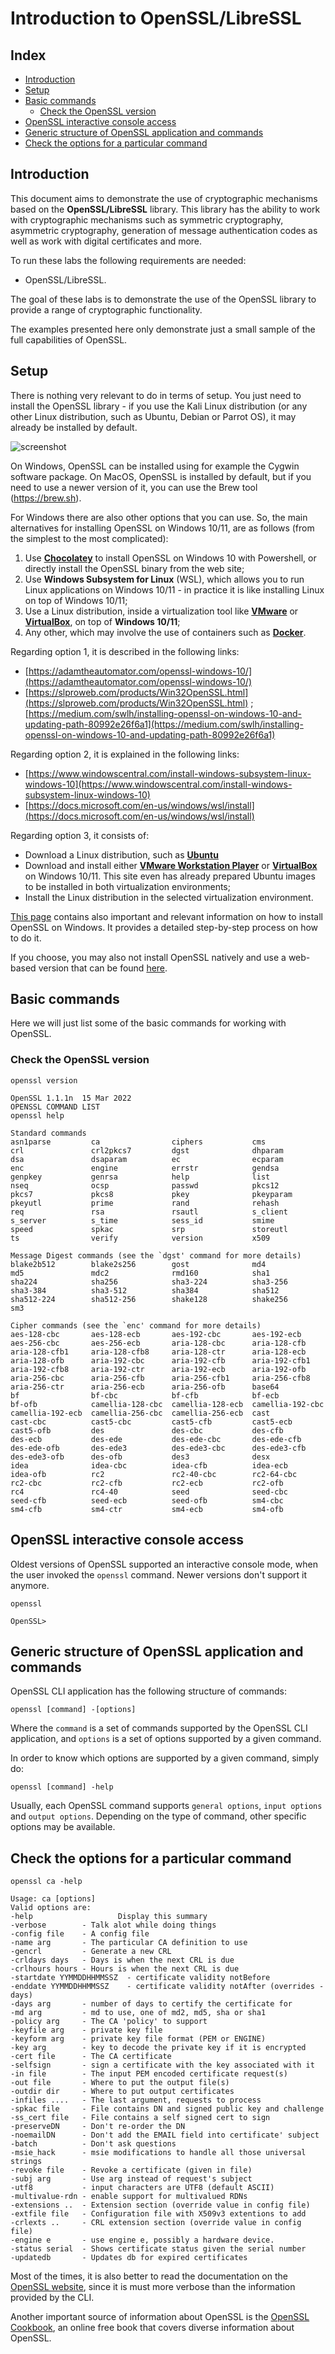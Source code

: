 # Introduction to OpenSSL/LibreSSL <!-- omit in toc -->

## Index <!-- omit in toc -->

- [Introduction](#introduction)
- [Setup](#setup)
- [Basic commands](#basic-commands)
  - [Check the OpenSSL version](#check-the-openssl-version)
- [OpenSSL interactive console access](#openssl-interactive-console-access)
- [Generic structure of OpenSSL application and commands](#generic-structure-of-openssl-application-and-commands)
- [Check the options for a particular command](#check-the-options-for-a-particular-command)

## Introduction

This document aims to demonstrate the use of cryptographic mechanisms based on the **OpenSSL/LibreSSL** library. This library has the ability to work with cryptographic mechanisms such as symmetric cryptography, asymmetric cryptography, generation of message authentication codes as well as work with digital certificates and more.

To run these labs the following requirements are needed:

- OpenSSL/LibreSSL.

The goal of these labs is to demonstrate the use of the OpenSSL library to provide a range of cryptographic functionality.

The examples presented here only demonstrate just a small sample of the full capabilities of OpenSSL.

## Setup

There is nothing very relevant to do in terms of setup. You just need to install the OpenSSL library - if you use the Kali Linux distribution (or any other Linux distribution, such as Ubuntu, Debian or Parrot OS), it may already be installed by default.

![screenshot](assets/picture01.png)

On Windows, OpenSSL can be installed using for example the Cygwin software package. On MacOS, OpenSSL is installed by default, but if you need to use a newer version of it, you can use the Brew  tool (https://brew.sh).

For Windows there are also other options that you can use. So, the main alternatives for installing OpenSSL on Windows 10/11, are as follows (from the simplest to the most complicated):
1. Use **[Chocolatey](https://chocolatey.org)** to install OpenSSL on Windows 10 with Powershell, or directly install the OpenSSL binary from the web site;
2. Use **Windows Subsystem for Linux** (WSL), which allows you to run Linux applications on Windows 10/11 - in practice it is like installing Linux on top of Windows 10/11;
3. Use a Linux distribution, inside a virtualization tool like **[VMware](https://www.vmware.com/)** or **[VirtualBox](https://www.virtualbox.org/)**, on top of **Windows 10/11**;
4. Any other, which may involve the use of containers such as **[Docker](https://www.docker.com/)**.

Regarding option 1, it is described in the following links:
- [https://adamtheautomator.com/openssl-windows-10/](https://adamtheautomator.com/openssl-windows-10/) 
- [https://slproweb.com/products/Win32OpenSSL.html](https://slproweb.com/products/Win32OpenSSL.html) ; [https://medium.com/swlh/installing-openssl-on-windows-10-and-updating-path-80992e26f6a1](https://medium.com/swlh/installing-openssl-on-windows-10-and-updating-path-80992e26f6a1)

Regarding option 2, it is explained in the following links: 
- [https://www.windowscentral.com/install-windows-subsystem-linux-windows-10](https://www.windowscentral.com/install-windows-subsystem-linux-windows-10) 
- [https://docs.microsoft.com/en-us/windows/wsl/install](https://docs.microsoft.com/en-us/windows/wsl/install) 

Regarding option 3, it consists of:
- Download a Linux distribution, such as **[Ubuntu](https://ubuntu.com/download/desktop/thank-you?version=20.04.3&architecture=amd64)** 
- Download and install either **[VMware Workstation Player](https://www.vmware.com/products/workstation-player.html)** or **[VirtualBox](https://www.virtualbox.org/)** on Windows 10/11. This site even has already prepared Ubuntu images to be installed in both virtualization environments;
- Install the Linux distribution in the selected virtualization environment.

[This page](https://thesecmaster.com/procedure-to-install-openssl-on-the-windows-platform/) contains also important and relevant information on how to install OpenSSL on Windows. It provides a detailed step-by-step process on how to do it.

If you choose, you may also not install OpenSSL natively and use a web-based version that can be found [here](https://www.cryptool.org/en/cto/openssl).


## Basic commands

Here we will just list some of the basic commands for working with OpenSSL.

### Check the OpenSSL version

    openssl version

    OpenSSL 1.1.1n  15 Mar 2022
    OPENSSL COMMAND LIST
    openssl help

    Standard commands
    asn1parse         ca                ciphers           cms
    crl               crl2pkcs7         dgst              dhparam
    dsa               dsaparam          ec                ecparam
    enc               engine            errstr            gendsa
    genpkey           genrsa            help              list
    nseq              ocsp              passwd            pkcs12
    pkcs7             pkcs8             pkey              pkeyparam
    pkeyutl           prime             rand              rehash
    req               rsa               rsautl            s_client
    s_server          s_time            sess_id           smime
    speed             spkac             srp               storeutl
    ts                verify            version           x509

    Message Digest commands (see the `dgst' command for more details)
    blake2b512        blake2s256        gost              md4
    md5               mdc2              rmd160            sha1
    sha224            sha256            sha3-224          sha3-256
    sha3-384          sha3-512          sha384            sha512
    sha512-224        sha512-256        shake128          shake256
    sm3

    Cipher commands (see the `enc' command for more details)
    aes-128-cbc       aes-128-ecb       aes-192-cbc       aes-192-ecb
    aes-256-cbc       aes-256-ecb       aria-128-cbc      aria-128-cfb
    aria-128-cfb1     aria-128-cfb8     aria-128-ctr      aria-128-ecb
    aria-128-ofb      aria-192-cbc      aria-192-cfb      aria-192-cfb1
    aria-192-cfb8     aria-192-ctr      aria-192-ecb      aria-192-ofb
    aria-256-cbc      aria-256-cfb      aria-256-cfb1     aria-256-cfb8
    aria-256-ctr      aria-256-ecb      aria-256-ofb      base64
    bf                bf-cbc            bf-cfb            bf-ecb
    bf-ofb            camellia-128-cbc  camellia-128-ecb  camellia-192-cbc
    camellia-192-ecb  camellia-256-cbc  camellia-256-ecb  cast
    cast-cbc          cast5-cbc         cast5-cfb         cast5-ecb
    cast5-ofb         des               des-cbc           des-cfb
    des-ecb           des-ede           des-ede-cbc       des-ede-cfb
    des-ede-ofb       des-ede3          des-ede3-cbc      des-ede3-cfb
    des-ede3-ofb      des-ofb           des3              desx
    idea              idea-cbc          idea-cfb          idea-ecb
    idea-ofb          rc2               rc2-40-cbc        rc2-64-cbc
    rc2-cbc           rc2-cfb           rc2-ecb           rc2-ofb
    rc4               rc4-40            seed              seed-cbc
    seed-cfb          seed-ecb          seed-ofb          sm4-cbc
    sm4-cfb           sm4-ctr           sm4-ecb           sm4-ofb

## OpenSSL interactive console access

Oldest versions of OpenSSL supported an interactive console mode, when the user invoked the `openssl` command. Newer versions don't support it anymore.

    openssl

    OpenSSL> 

## Generic structure of OpenSSL application and commands

OpenSSL CLI application has the following structure of commands:

    openssl [command] -[options]

Where the `command` is a set of commands supported by the OpenSSL CLI application, and `options` is a set of options supported by a given command.

In order to know which options are supported by a given command, simply do:

    openssl [command] -help

Usually, each OpenSSL command supports `general options`, `input options` and `output options`. Depending on the type of command, other specific options may be available.



## Check the options for a particular command

    openssl ca -help

    Usage: ca [options]
    Valid options are:
    -help                   Display this summary
    -verbose        - Talk alot while doing things
    -config file    - A config file
    -name arg       - The particular CA definition to use
    -gencrl         - Generate a new CRL
    -crldays days   - Days is when the next CRL is due
    -crlhours hours - Hours is when the next CRL is due
    -startdate YYMMDDHHMMSSZ  - certificate validity notBefore
    -enddate YYMMDDHHMMSSZ    - certificate validity notAfter (overrides -days)
    -days arg       - number of days to certify the certificate for
    -md arg         - md to use, one of md2, md5, sha or sha1
    -policy arg     - The CA 'policy' to support
    -keyfile arg    - private key file
    -keyform arg    - private key file format (PEM or ENGINE)
    -key arg        - key to decode the private key if it is encrypted
    -cert file      - The CA certificate
    -selfsign       - sign a certificate with the key associated with it
    -in file        - The input PEM encoded certificate request(s)
    -out file       - Where to put the output file(s)
    -outdir dir     - Where to put output certificates
    -infiles ....   - The last argument, requests to process
    -spkac file     - File contains DN and signed public key and challenge
    -ss_cert file   - File contains a self signed cert to sign
    -preserveDN     - Don't re-order the DN
    -noemailDN      - Don't add the EMAIL field into certificate' subject
    -batch          - Don't ask questions
    -msie_hack      - msie modifications to handle all those universal strings
    -revoke file    - Revoke a certificate (given in file)
    -subj arg       - Use arg instead of request's subject
    -utf8           - input characters are UTF8 (default ASCII)
    -multivalue-rdn - enable support for multivalued RDNs
    -extensions ..  - Extension section (override value in config file)
    -extfile file   - Configuration file with X509v3 extentions to add
    -crlexts ..     - CRL extension section (override value in config file)
    -engine e       - use engine e, possibly a hardware device.
    -status serial  - Shows certificate status given the serial number
    -updatedb       - Updates db for expired certificates

Most of the times, it is also better to read the documentation on the [OpenSSL website](https://www.openssl.org), since it is must more verbose than the information provided by the CLI.

Another important source of information about OpenSSL is the [OpenSSL Cookbook](https://www.feistyduck.com/books/openssl-cookbook/), an online free book that covers diverse information about OpenSSL.